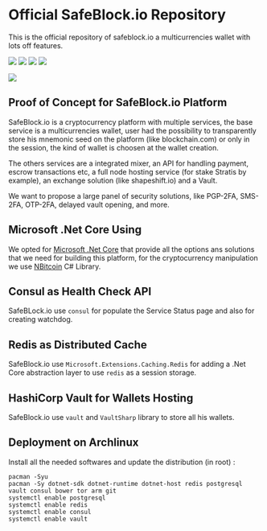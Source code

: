 # Official SafeBlock.io Repository
This is the official repository of safeblock.io a multicurrencies wallet with lots off features.

![](https://img.shields.io/badge/netcore-v2.1-brightgreen.svg?longCache=true) ![](https://img.shields.io/badge/bootstrap-4.1.1-blue.svg?longCache=true) ![](https://img.shields.io/badge/nbitcoin-4.1.1.7-lightgray.svg?longCache=true) ![](https://img.shields.io/badge/BCrypt.Net--Next-2.1.3-lightgray.svg?longCache=true)

![](https://pix.watch/_NDYc1/L2lmib.png)

## Proof of Concept for SafeBlock.io Platform
SafeBlock.io is a cryptocurrency platform with multiple services, the base service is a multicurrencies wallet, user had the possibility to transparently store his mnemonic seed on the platform (like blockchain.com) or only in the session, the kind of wallet is choosen at the wallet creation.

The others services are a integrated mixer, an API for handling payment, escrow transactions etc, a full node hosting service (for stake Stratis by example), an exchange solution (like shapeshift.io) and a Vault.

We want to propose a large panel of security solutions, like PGP-2FA, SMS-2FA, OTP-2FA, delayed vault opening, and more.

## Microsoft .Net Core Using
We opted for [Microsoft .Net Core](https://www.microsoft.com/net/learn/dotnet/what-is-dotnet) that provide all the options ans solutions that we need for building this platform, for the cryptocurrency manipulation we use [NBitcoin](https://github.com/MetacoSA/NBitcoin) C# Library.

## Consul as Health Check API
SafeBLock.io use `consul` for populate the Service Status page and also for creating watchdog.

## Redis as Distributed Cache
SafeBlock.io use `Microsoft.Extensions.Caching.Redis` for adding a .Net Core abstraction layer to use `redis` as a session storage.

## HashiCorp Vault for Wallets Hosting
SafeBlock.io use `vault` and `VaultSharp` library to store all his wallets.

## Deployment on Archlinux
Install all the needed softwares and update the distribution (in root) :
```console
pacman -Syu
pacman -Sy dotnet-sdk dotnet-runtime dotnet-host redis postgresql vault consul bower tor arm git
systemctl enable postgresql
systemctl enable redis
systemctl enable consul
systemctl enable vault
```


